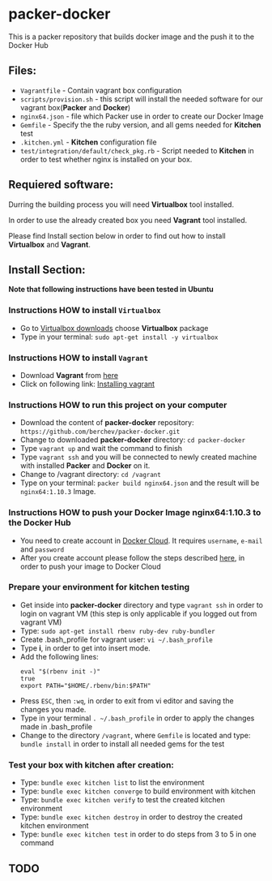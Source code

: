 # packer-docker
This is a packer repository that builds docker image and the push it to the Docker Hub

## Files:
- `Vagrantfile` - Contain vagrant box configuration
- `scripts/provision.sh` - this script will install the needed software for our vagrant box(**Packer** and **Docker**)
- `nginx64.json` - file which Packer use in order to create our Docker Image
- `Gemfile` - Specify the the ruby version, and all gems needed for **Kitchen** test
- `.kitchen.yml` - **Kitchen** configuration file
- `test/integration/default/check_pkg.rb` - Script needed to **Kitchen** in order to test whether nginx is installed on your box. 

## Requiered software:

Durring the building process you will need  **Virtualbox** tool installed.

In order to use the already created box you need **Vagrant** tool installed.

Please find Install section below in order to find out how to install **Virtualbox** and **Vagrant**.


## Install Section:
**Note that following instructions have been tested in Ubuntu**

### Instructions HOW to install `Virtualbox`
- Go to [Virtualbox downloads](https://www.virtualbox.org/wiki/Linux_Downloads) choose **Virtualbox** package
- Type in your terminal: `sudo apt-get install -y virtualbox `

### Instructions HOW to install `Vagrant`
- Download **Vagrant** from [here](https://www.vagrantup.com/downloads.html)
- Click on following link: [Installing vagrant](https://www.vagrantup.com/docs/installation/)

### Instructions HOW to run this project on your computer
- Download the content of **packer-docker** repository: `https://github.com/berchev/packer-docker.git`
- Change to downloaded **packer-docker** directory: `cd packer-docker`
- Type `vagrant up` and wait the command to finish
- Type `vagrant ssh` and you will be connected to newly created machine with installed **Packer** and **Docker** on it.
- Change to /vagrant directory: `cd /vagrant`
- Type on your terminal: `packer build nginx64.json` and the result will be `nginx64:1.10.3` Image.

### Instructions HOW to push your Docker Image **nginx64:1.10.3** to the Docker Hub
- You need to create account in [Docker Cloud]( https://cloud.docker.com/). It requires `username`, `e-mail` and `password`
- After you create account please follow the steps described [here](https://docs.docker.com/docker-cloud/builds/push-images/), in order to push your image to Docker Cloud

### Prepare your environment for **kitchen** testing
- Get inside into **packer-docker** directory and type `vagrant ssh` in order to login on vagrant VM (this step is only applicable if you logged out from vagrant VM)
- Type: `sudo apt-get install rbenv ruby-dev ruby-bundler`
- Create .bash_profile for vagrant user: `vi ~/.bash_profile`
- Type **i**, in order to get into insert mode. 
- Add the following lines: 
  ```
  eval "$(rbenv init -)"
  true
  export PATH="$HOME/.rbenv/bin:$PATH"
  ```
- Press `ESC`, then `:wq`, in order to exit from vi editor and saving the changes you made.
- Type in your terminal `. ~/.bash_profile` in order to apply the changes made in .bash_profile
- Change to the directory `/vagrant`, where `Gemfile` is located and type: `bundle install` in order to install all needed gems for the test

### Test your box with **kitchen** after creation:
- Type: `bundle exec kitchen list` to list the environment
- Type: `bundle exec kitchen converge` to build environment with kitchen
- Type: `bundle exec kitchen verify` to test the created kitchen environment
- Type: `bundle exec kitchen destroy` in order to destroy the created kitchen environment
- Type: `bundle exec kitchen test` in order to do steps from 3 to 5 in one command

## TODO
